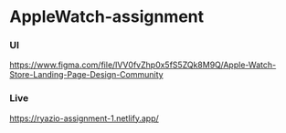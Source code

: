 # AppleWatch-assignment
### UI
https://www.figma.com/file/lVV0fvZhp0x5fS5ZQk8M9Q/Apple-Watch-Store-Landing-Page-Design-Community

### Live
https://ryazio-assignment-1.netlify.app/
